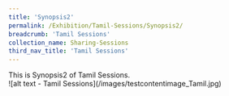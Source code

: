 ```yaml
---
title: 'Synopsis2'
permalink: /Exhibition/Tamil-Sessions/Synopsis2/
breadcrumb: 'Tamil Sessions'
collection_name: Sharing-Sessions
third_nav_title: 'Tamil Sessions'
---
```


<div>
  This is Synopsis2 of Tamil Sessions.<br />
</div>
![alt text - Tamil Sessions](/images/testcontentimage_Tamil.jpg)
